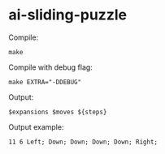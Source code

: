 # ai-sliding-puzzle
Compile:
```
make
```
Compile with debug flag:
```
make EXTRA="-DDEBUG"
```
Output:
```
$expansions $moves ${steps}
```
Output example:
```
11 6 Left; Down; Down; Down; Down; Right;
```

